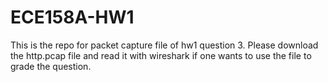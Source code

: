 # ECE158A-HW1

This is the repo for packet capture file of hw1 question 3. Please download the http.pcap file and read it with wireshark if one wants to use the file to grade the question.
